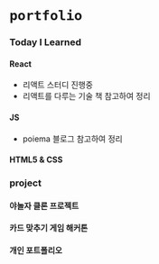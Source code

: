 # `portfolio`

### Today I Learned 
#### React
- 리액트 스터디 진행중
- 리액트를 다루는 기술 책 참고하여 정리
#### JS
- poiema 블로그 참고하여 정리
#### HTML5 & CSS

### project
#### 야놀자 클론 프로젝트
#### 카드 맞추기 게임 해커톤
#### 개인 포트폴리오

